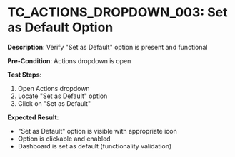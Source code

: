 # TC_ACTIONS_DROPDOWN_003: Set as Default Option

**Description**: Verify "Set as Default" option is present and functional

**Pre-Condition**: Actions dropdown is open

**Test Steps**:
1. Open Actions dropdown
2. Locate "Set as Default" option
3. Click on "Set as Default"

**Expected Result**:
- "Set as Default" option is visible with appropriate icon
- Option is clickable and enabled
- Dashboard is set as default (functionality validation)